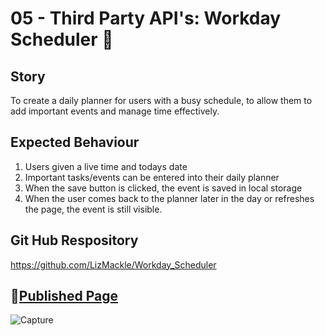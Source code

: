 # 05 - Third Party API's: Workday Scheduler 📆

## Story
To create a daily planner for users with a busy schedule, to allow them to add important events and manage time effectively.

## Expected Behaviour
1. Users given a live time and todays date
2. Important tasks/events can be entered into their daily planner 
3. When the save button is clicked, the event is saved in local storage 
4. When the user comes back to the planner later in the day or refreshes the page, the event is still visible. 

## Git Hub Respository 
https://github.com/LizMackle/Workday_Scheduler

## 📌[Published Page](https://lizmackle.github.io/Workday_Scheduler/)
![Capture](https://user-images.githubusercontent.com/93589073/150071357-2c401cdb-9462-4952-9b67-12d2505dbb37.PNG)


